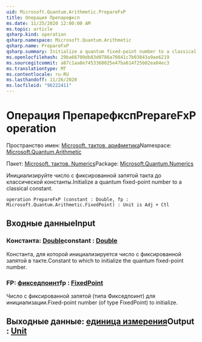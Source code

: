 ```yaml
---
uid: Microsoft.Quantum.Arithmetic.PrepareFxP
title: Операция Препарефксп
ms.date: 11/25/2020 12:00:00 AM
ms.topic: article
qsharp.kind: operation
qsharp.namespace: Microsoft.Quantum.Arithmetic
qsharp.name: PrepareFxP
qsharp.summary: Initialize a quantum fixed-point number to a classical constant.
ms.openlocfilehash: 29ba66700db83d0786a70841c7b03843a9ae6219
ms.sourcegitcommit: a87c1aa8e7453360025e47ba614f25b02ea84ec3
ms.translationtype: MT
ms.contentlocale: ru-RU
ms.lasthandoff: 11/26/2020
ms.locfileid: "96222411"
---
```

# <a name="preparefxp-operation"></a><span data-ttu-id="1f1fc-102">Операция Препарефксп</span><span class="sxs-lookup"><span data-stu-id="1f1fc-102">PrepareFxP operation</span></span>

<span data-ttu-id="1f1fc-103">Пространство имен: [Microsoft. тактов. арифметика](xref:Microsoft.Quantum.Arithmetic)</span><span class="sxs-lookup"><span data-stu-id="1f1fc-103">Namespace: [Microsoft.Quantum.Arithmetic](xref:Microsoft.Quantum.Arithmetic)</span></span>

<span data-ttu-id="1f1fc-104">Пакет: [Microsoft. тактов. Numerics](https://nuget.org/packages/Microsoft.Quantum.Numerics)</span><span class="sxs-lookup"><span data-stu-id="1f1fc-104">Package: [Microsoft.Quantum.Numerics](https://nuget.org/packages/Microsoft.Quantum.Numerics)</span></span>


<span data-ttu-id="1f1fc-105">Инициализируйте число с фиксированной запятой такта до классической константы.</span><span class="sxs-lookup"><span data-stu-id="1f1fc-105">Initialize a quantum fixed-point number to a classical constant.</span></span>

```qsharp
operation PrepareFxP (constant : Double, fp : Microsoft.Quantum.Arithmetic.FixedPoint) : Unit is Adj + Ctl
```


## <a name="input"></a><span data-ttu-id="1f1fc-106">Входные данные</span><span class="sxs-lookup"><span data-stu-id="1f1fc-106">Input</span></span>

### <a name="constant--double"></a><span data-ttu-id="1f1fc-107">Константа: [Double](xref:microsoft.quantum.lang-ref.double)</span><span class="sxs-lookup"><span data-stu-id="1f1fc-107">constant : [Double](xref:microsoft.quantum.lang-ref.double)</span></span>

<span data-ttu-id="1f1fc-108">Константа, для которой инициализируется число с фиксированной запятой в такте.</span><span class="sxs-lookup"><span data-stu-id="1f1fc-108">Constant to which to initialize the quantum fixed-point number.</span></span>


### <a name="fp--fixedpoint"></a><span data-ttu-id="1f1fc-109">FP: [фикседпоинт](xref:Microsoft.Quantum.Arithmetic.FixedPoint)</span><span class="sxs-lookup"><span data-stu-id="1f1fc-109">fp : [FixedPoint](xref:Microsoft.Quantum.Arithmetic.FixedPoint)</span></span>

<span data-ttu-id="1f1fc-110">Число с фиксированной запятой (типа Фикседпоинт) для инициализации.</span><span class="sxs-lookup"><span data-stu-id="1f1fc-110">Fixed-point number (of type FixedPoint) to initialize.</span></span>



## <a name="output--unit"></a><span data-ttu-id="1f1fc-111">Выходные данные: [единица измерения](xref:microsoft.quantum.lang-ref.unit)</span><span class="sxs-lookup"><span data-stu-id="1f1fc-111">Output : [Unit](xref:microsoft.quantum.lang-ref.unit)</span></span>

